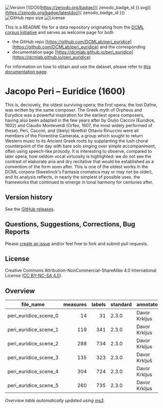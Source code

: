 ![Version](https://img.shields.io/github/v/release/DCMLab/peri_euridice?display_name=tag)
[![DOI](https://zenodo.org/badge/{{ zenodo_badge_id }}.svg)](https://zenodo.org/badge/latestdoi/{{ zenodo_badge_id }})
![GitHub repo size](https://img.shields.io/github/repo-size/DCMLab/peri_euridice)
![License](https://img.shields.io/badge/license-CC%20BY--NC--SA%204.0-9cf)


This is a README file for a data repository originating from the [DCML corpus initiative](https://github.com/DCMLab/dcml_corpora)
and serves as welcome page for both 

* the GitHub repo [https://github.com/DCMLab/peri_euridice](https://github.com/DCMLab/peri_euridice) and the corresponding
* documentation page [https://dcmlab.github.io/peri_euridice](https://dcmlab.github.io/peri_euridice)

For information on how to obtain and use the dataset, please refer to [this documentation page](https://dcmlab.github.io/peri_euridice/introduction).

# Jacopo Peri – Euridice (1600)

This is, decisively, the oldest surviving opera; the first opera, the lost Dafne, was written by the same composer. The Greek myth of Orpheus and Eurydice was a powerful inspiration for the earliest opera composers, having also been adapted in the few years after by Giulio Caccini (Euridice, 1602) and Claudio Monteverdi (Orfeo, 1607, the most widely performed of these). Peri, Caccini, and (likely) librettist Ottavio Rinuccini were all members of the Florentine Camerata, a group which sought to return Western music to its Ancient Greek roots by supplanting the lush choral counterpoint of the day with bare solo singing over simple accompaniment, often using speech-like prosody. It is interesting to observe, compared to later opera, how seldom vocal virtuosity is highlighted: we do not see the contrast of elaborate aria and dry recitative that would be established as a convention of the form soon after. This is one of the oldest works in the DCML corpora (Sweelinck's Fantasia cromatica may or may not be older), and its analysis reflects, in nearly the simplest of possible uses, the frameworks that continued to emerge in tonal harmony for centuries after.

## Version history

See the [GitHub releases](https://github.com/DCMLab/peri_euridice/releases).

## Questions, Suggestions, Corrections, Bug Reports

Please [create an issue](https://github.com/DCMLab/peri_euridice/issues) and/or feel free to fork and submit pull requests.

## License

Creative Commons Attribution-NonCommercial-ShareAlike 4.0 International License ([CC BY-NC-SA 4.0](https://creativecommons.org/licenses/by-nc-sa/4.0/)).

## Overview
|      file_name      |measures|labels|standard| annotators  |reviewers|
|---------------------|-------:|-----:|--------|-------------|---------|
|peri_euridice_scene_0|      14|    31|2.3.0   |Davor Krkljus|ST       |
|peri_euridice_scene_1|     119|   341|2.3.0   |Davor Krkljus|ST       |
|peri_euridice_scene_2|     288|   734|2.3.0   |Davor Krkljus|ST       |
|peri_euridice_scene_3|     135|   323|2.3.0   |Davor Krkljuš|ST       |
|peri_euridice_scene_4|     304|   724|2.3.0   |Davor Krkljus|ST       |
|peri_euridice_scene_5|     260|   735|2.3.0   |Davor Krkljus|ST       |


*Overview table automatically updated using [ms3](https://ms3.readthedocs.io/).*
